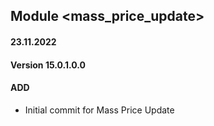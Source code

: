 ## Module <mass_price_update>

#### 23.11.2022
#### Version 15.0.1.0.0
#### ADD

- Initial commit for Mass Price Update
